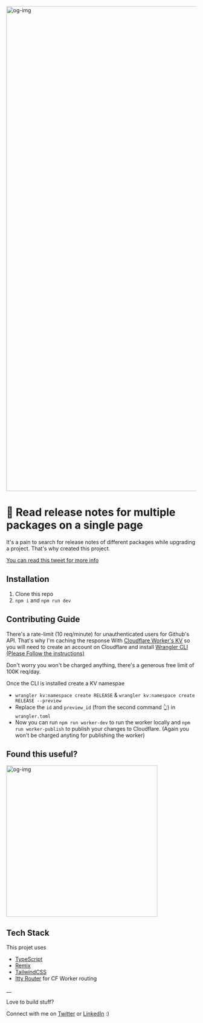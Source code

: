 <img width="1280" alt="og-img" src="https://user-images.githubusercontent.com/36589645/190708125-306d1d90-036a-4aab-a02a-02abfb76ded4.png">


# 📑 Read release notes for multiple packages on a single page


It's a pain to search for release notes of different packages while upgrading a project. That's why created this project. 

[You can read this tweet for more info](https://twitter.com/abhagsain/status/1569352819941216257)


## Installation

1. Clone this repo
2. `npm i` and `npm run dev` 

## Contributing Guide

There's a rate-limit (10 req/minute) for unauthenticated users for Github's API. 
That's why I'm caching the response With [Cloudflare Worker's KV](https://www.cloudflare.com/products/workers-kv/) so you will need to create an account on Cloudflare and install [Wrangler CLI (Please Follow the instructions)](https://developers.cloudflare.com/workers/wrangler/) 

Don't worry you won't be charged anything, there's a generous free limit of 100K req/day.

Once the CLI is installed create a KV namespae

- `wrangler kv:namespace create RELEASE` & `wrangler kv:namespace create RELEASE --preview`
- Replace the `id` and `preview_id` (from the second command 👆) in `wrangler.toml`
- Now you can run `npm run worker-dev` to run the worker locally and `npm run worker-publish` to publish your changes to Cloudflare. (Again you won't be charged anyting for publishing the worker)

## Found this useful?

<img width="400" alt="og-img" src="https://user-images.githubusercontent.com/36589645/190842490-03fb820c-4efd-4c8e-ba1f-c6e680c94433.gif">


## Tech Stack


This projet uses

- [TypeScript](https://typescriptlang.org/)
- [Remix](https://remix.run/docs/en/v1)
- [TailwindCSS](https://tailwindcss.com/)
- [Itty Router](https://github.com/kwhitley/itty-router) for CF Worker routing

__ 

Love to build stuff? 

Connect with me on [Twitter](https://twitter.com/abhagsain) or [LinkedIn](https://linkedin.com/in/anurag-bhagsain/) :)
